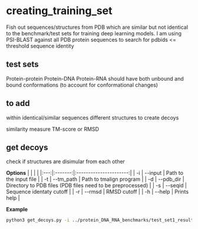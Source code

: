 # creating_training_set
Fish out sequences/structures from PDB which are similar but not identical to the benchmark/test sets for training deep learning models.
I am using PSI-BLAST against all PDB protein sequences to search for pdbids <= threshold sequence identity
## test sets
Protein-protein
Protein-DNA
Protein-RNA
should have both unbound and bound conformations (to account for conformational changes)

## to add #
within identical/similar sequences different structures to create decoys

similarity measure TM-score or RMSD

## get decoys
check if structures are disimular from each other

**Options**
|     |         |                        |
|:---:|:-------:|:----------------------:|
| -i  | --input | Path to the input file |
| -t  | --tm_path | Path to tmalign program |
| -d  | --pdb_dir | Directory to PDB files (PDB files need to be preprocessed)  |
| -s  | --seqid | Sequence identaty cutoff |
| -r  | --rmsd | RMSD  cutoff |
| -h  | --help | Prints help |

**Example**
``` bash
python3 get_decoys.py -i ../protein_DNA_RNA_benchmarks/test_set1_results -t ~/prog/TMalign -d ~/PDB/ -s 100 -r 1.0
```